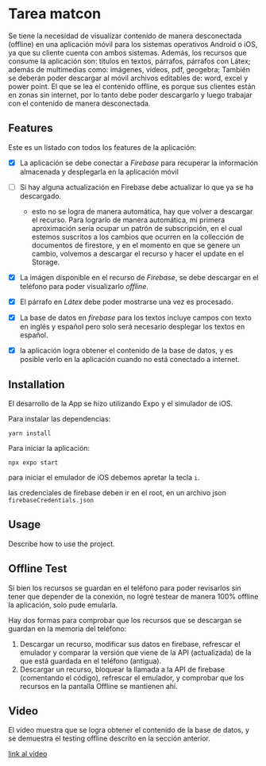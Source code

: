# Tarea matcon

Se tiene la necesidad de visualizar contenido de manera desconectada (offline) en una aplicación móvil para los sistemas operativos Android o iOS, ya que su cliente cuenta con ambos sistemas. Además, los recursos que consume la aplicación son: títulos en textos, párrafos, párrafos con Látex; además de multimedias como: imágenes, videos, pdf, geogebra; También se deberán poder descargar al móvil archivos editables de: word, excel y power point. El que se lea el contenido offline, es porque sus clientes están en zonas sin internet, por lo tanto debe poder descargarlo y luego trabajar con el contenido de manera desconectada.

## Features
Este es un listado con todos los features de la aplicación:

- [x]  La aplicación se debe conectar a *Firebase* para recuperar la información almacenada y desplegarla en la aplicación móvil
- [ ]  Si hay alguna actualización en Firebase debe actualizar lo que ya se ha descargado.
    
    * esto no se logra de manera automática, hay que volver a descargar el recurso. Para lograrlo de manera automática, mi primera aproximación sería ocupar un patrón de subscripción, en el cual estemos suscritos a los cambios que ocurren en la collección de documentos de firestore, y en el momento en que se genere un cambio, volvemos a descargar el recurso y hacer el update en el Storage.
  

- [x]  La imágen disponible en el recurso de *Firebase*, se debe descargar en el teléfono para poder visualizarlo *offline*.
- [x]  El párrafo en *Látex* debe poder mostrarse una vez es procesado.
- [x]  La base de datos en *firebase* para los textos incluye campos con texto en inglés y español pero solo será necesario desplegar los textos en español.
- [x]  la aplicación logra obtener el contenido de la base de datos, y es posible verlo en la aplicación cuando no está conectado a internet.

## Installation

El desarrollo de la App se hizo utilizando Expo y el simulador de iOS.

Para instalar las dependencias:
``` 
yarn install
```

Para iniciar la aplicación:

```
npx expo start
```

para iniciar el emulador de iOS debemos apretar la tecla `i`.

las credenciales de firebase deben ir en el root, en un archivo json `firebaseCredentials.json`



## Usage

Describe how to use the project.

## Offline Test

Si bien los recursos se guardan en el teléfono para poder revisarlos sin tener que depender de la conexión, no logré testear de manera 100% offline la aplicación, solo pude emularla.

Hay dos formas para comprobar que los recursos que se descargan se guardan en la memoria del teléfono:

1.  Descargar un recurso, modificar sus datos en firebase, refrescar el emulador y comparar la versión que viene de la API (actualizada) de la que está guardada en el teléfono (antigua).
2. Descargar un recurso, bloquear la llamada a la API de firebase (comentando el código), refrescar el emulador, y comprobar que los recursos en la pantalla Offline se mantienen ahí.

## Video

El video muestra que se logra obtener el contenido de la base de datos, y se demuestra el testing offline descrito en la sección anterior.

[link al video]([URL](https://www.loom.com/share/3dd72ebe496a4f27a289ca830f736222))
